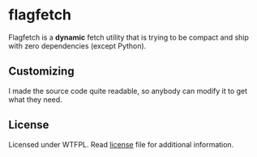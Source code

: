 # flagfetch

Flagfetch is a **dynamic** fetch utility that is trying to be compact and ship with zero dependencies (except Python).

<!--
## Example output
-->

## Customizing
I made the source code quite readable, so anybody can modify it to get what they need.

## License
Licensed under WTFPL. Read [license](license) file for additional information.
